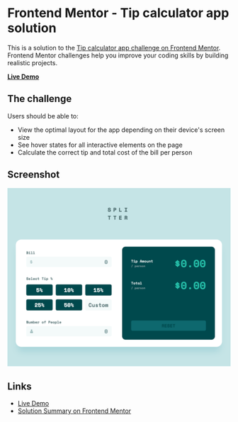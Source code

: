 # Frontend Mentor - Tip calculator app solution

This is a solution to the [Tip calculator app challenge on Frontend Mentor](https://www.frontendmentor.io/challenges/tip-calculator-app-ugJNGbJUX). Frontend Mentor challenges help you improve your coding skills by building realistic projects.

**[Live Demo](https://bgrapes-tip-calculator.surge.sh/)**

## The challenge

Users should be able to:

- View the optimal layout for the app depending on their device's screen size
- See hover states for all interactive elements on the page
- Calculate the correct tip and total cost of the bill per person

## Screenshot

![screenshot](https://raw.githubusercontent.com/bgrapes/frontendmentor-projects/master/tip-calculator/screenshot.png)

## Links

- [Live Demo](https://bgrapes-tip-calculator.surge.sh/)
- [Solution Summary on Frontend Mentor](https://www.frontendmentor.io/solutions/tip-calculator-3EEctWRYa)
